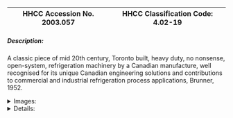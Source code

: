 | **HHCC Accession No. 2003.057** |**HHCC Classification Code:  4.02-19**|
| ----------- | ----------- |
##### Description:
A classic piece of mid 20th century, Toronto built, heavy duty, no nonsense, open-system, refrigeration machinery by a Canadian manufacture, well recognised for its unique Canadian engineering solutions and contributions to commercial and industrial refrigeration process applications, Brunner, 1952.


<details>
	<summary>Images:</summary>
<div class="gallery gallery-wrapper--full" contenteditable="false" data-is-empty="false" data-translation="Add images" data-columns="6">
<figure class="gallery__item"><a href="#DOMAIN_NAME#gallery/4.02-19.jpg" data-size="768x512"><img src="#DOMAIN_NAME#gallery/4.02-19-thumbnail.jpg" alt=""></a></figure>
</div>
</details>


<details>
	<summary>Details:</summary>

##### Group:
4.02 Refrigerating and Air Conditioning Condensing Units - Commercial

##### Make:
Brunner

##### Manufacturer:
Brunner Corporation, Canada, Ltd.

##### Model:
A18FC

##### Serial No.:
140376

##### Size:
19x 15x 12'h

##### Weight:
125 Lbs

##### Circa:
1952

##### Rating:
Education, and research quality demonstrating the no nonsense products, unique engineering solutions and contributions by one of Canada's pre-eminent refrigeration engineering equipment manufacturers of the 20th century

##### Patent Date/Number:


##### Provenance:
From York County (York Region) Ontario, once a rich agricultural hinterlands, attracting early settlement in the last years of the 18th century. Located on the north slopes of the Oak Ridges Moraine, within 20 miles of Toronto, the County would also attract early ex-urban development, to be come a wealthy market place for the emerging household and consumer technologies of the early and mid 20th century. 

This artifact was discovered in the 1950's in the used stock of T. H. Oliver, Refrigeration and Electric Sales and Service, Aurora, Ontario, an early worker in the field of agricultural, industrial and consumer technology.

##### Type and Design:
2 Cylinder compressor, #140376
heavy duty 2 pass forced air condenser
' Hp Delco motor, capacitor start, high torque, rubber mount by Mckinnon Industries St Catherines Ont.

##### Construction:


##### Material:


##### Special Features:
Unique system of belt tightening designed and built by Brunner

##### Accessories:


##### Capacities:


##### Performance Characteristics:


##### Operation:


##### Control and Regulation:


##### Targeted Market Segment:


##### Consumer Acceptance:


##### Merchandising:


##### Market Price:


##### Technological Significance:


##### Industrial Significance:
Canada had many small companies spring up in the middle years of the 20th century to participate in the boom years of the industry. Most had modest ambitions and resources, and were satisfied by building a modest range of equipment. Brunner was an exception, building small fractional horsepower, open-system machines, as demonstrated here, as well as engineering and building large systems up to 100 HP or more.

##### Socio-economic Significance:


##### Socio-cultural Significance:


##### Donor:
G. Leslie Oliver, The T. H. Oliver HVACR Collection

##### HHCC Storage Location:


##### Tracking:


##### Bibliographic References:


##### Notes:


##### Related Reports:

</details>
